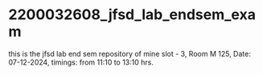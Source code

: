 # 2200032608_jfsd_lab_endsem_exam
this is the jfsd lab end sem repository of mine
slot - 3, 
Room M 125,
Date: 07-12-2024,
timings: from 11:10 to 13:10 hrs.
